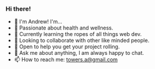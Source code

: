 ### Hi there!

- 👋 I'm Andrew! I'm...
- 🏃 Passionate about health and wellness.
- 🌱 Currently learning the ropes of all things web dev.
- 👯 Looking to collaborate with other like minded people.
- 🤔 Open to help you get your project rolling.
- 💬 Ask me about anything, I am always happy to chat.
- 📫 How to reach me: towers.a@gmail.com


